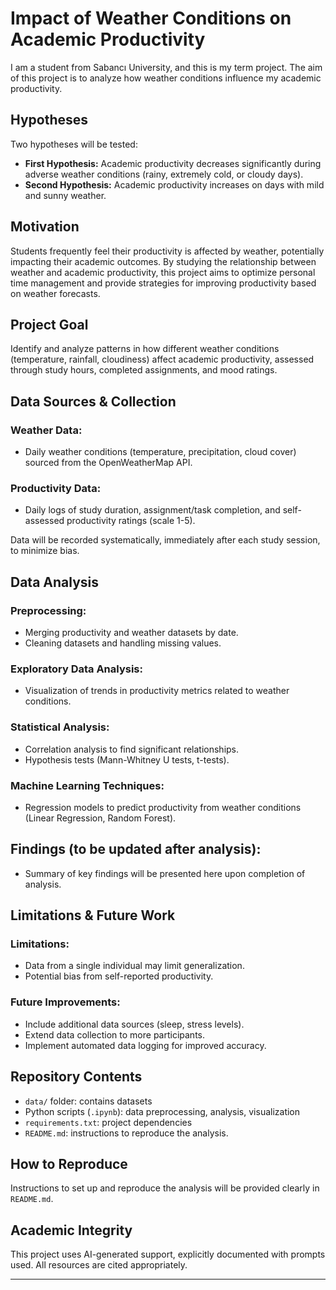 # Impact of Weather Conditions on Academic Productivity

I am a student from Sabancı University, and this is my term project. The aim of this project is to analyze how weather conditions influence my academic productivity.

## Hypotheses

Two hypotheses will be tested:

- **First Hypothesis:** Academic productivity decreases significantly during adverse weather conditions (rainy, extremely cold, or cloudy days).
- **Second Hypothesis:** Academic productivity increases on days with mild and sunny weather.

## Motivation
Students frequently feel their productivity is affected by weather, potentially impacting their academic outcomes. By studying the relationship between weather and academic productivity, this project aims to optimize personal time management and provide strategies for improving productivity based on weather forecasts.

## Project Goal
Identify and analyze patterns in how different weather conditions (temperature, rainfall, cloudiness) affect academic productivity, assessed through study hours, completed assignments, and mood ratings.

## Data Sources & Collection

### Weather Data:
- Daily weather conditions (temperature, precipitation, cloud cover) sourced from the OpenWeatherMap API.

### Productivity Data:
- Daily logs of study duration, assignment/task completion, and self-assessed productivity ratings (scale 1-5).

Data will be recorded systematically, immediately after each study session, to minimize bias.

## Data Analysis

### Preprocessing:
- Merging productivity and weather datasets by date.
- Cleaning datasets and handling missing values.

### Exploratory Data Analysis:
- Visualization of trends in productivity metrics related to weather conditions.

### Statistical Analysis:
- Correlation analysis to find significant relationships.
- Hypothesis tests (Mann-Whitney U tests, t-tests).

### Machine Learning Techniques:
- Regression models to predict productivity from weather conditions (Linear Regression, Random Forest).

## Findings (to be updated after analysis):
- Summary of key findings will be presented here upon completion of analysis.

## Limitations & Future Work

### Limitations:
- Data from a single individual may limit generalization.
- Potential bias from self-reported productivity.

### Future Improvements:
- Include additional data sources (sleep, stress levels).
- Extend data collection to more participants.
- Implement automated data logging for improved accuracy.

## Repository Contents
- `data/` folder: contains datasets
- Python scripts (`.ipynb`): data preprocessing, analysis, visualization
- `requirements.txt`: project dependencies
- `README.md`: instructions to reproduce the analysis.

## How to Reproduce
Instructions to set up and reproduce the analysis will be provided clearly in `README.md`.

## Academic Integrity
This project uses AI-generated support, explicitly documented with prompts used. All resources are cited appropriately.

---

